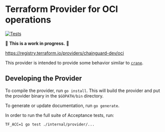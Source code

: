 # Terraform Provider for OCI operations

[![Tests](https://github.com/chainguard-dev/terraform-provider-oci/actions/workflows/test.yml/badge.svg)](https://github.com/chainguard-dev/terraform-provider-oci/actions/workflows/test.yml)


🚨 **This is a work in progress.** 🚨

https://registry.terraform.io/providers/chainguard-dev/oci

This provider is intended to provide some behavior similar to [`crane`](https://github.com/google/go-containerregistry/blob/main/cmd/crane/README.md).

## Developing the Provider

To compile the provider, run `go install`. This will build the provider and put the provider binary in the `$GOPATH/bin` directory.

To generate or update documentation, run `go generate`.

In order to run the full suite of Acceptance tests, run:

```shell
TF_ACC=1 go test ./internal/provider/...
```
